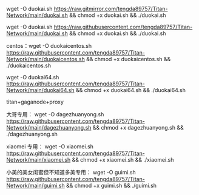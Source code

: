 
wget -O duokai.sh https://raw.gitmirror.com/tengda89757/Titan-Network/main/duokai.sh && chmod +x duokai.sh && ./duokai.sh

wget -O duokai.sh https://raw.githubusercontent.com/tengda89757/Titan-Network/main/duokai.sh && chmod +x duokai.sh && ./duokai.sh


centos：wget -O duokaicentos.sh https://raw.githubusercontent.com/tengda89757/Titan-Network/main/duokaicentos.sh && chmod +x duokaicentos.sh && ./duokaicentos.sh

wget -O duokai64.sh https://raw.githubusercontent.com/tengda89757/Titan-Network/main/duokai64.sh && chmod +x duokai64.sh && ./duokai64.sh






titan+gaganode+proxy

大哥专用：
wget -O dagezhuanyong.sh https://raw.githubusercontent.com/tengda89757/Titan-Network/main/dagezhuanyong.sh && chmod +x dagezhuanyong.sh && ./dagezhuanyong.sh

xiaomei 专用：
wget -O xiaomei.sh https://raw.githubusercontent.com/tengda89757/Titan-Network/main/xiaomei.sh && chmod +x xiaomei.sh && ./xiaomei.sh

小美的美女闺蜜但不知道多美专用：
wget -O guimi.sh https://raw.githubusercontent.com/tengda89757/Titan-Network/main/guimi.sh && chmod +x guimi.sh && ./guimi.sh

